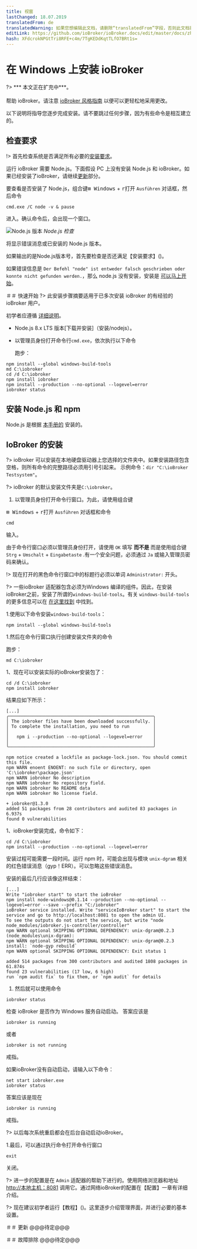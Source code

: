 ```yaml
---
title: 视窗
lastChanged: 18.07.2019
translatedFrom: de
translatedWarning: 如果您想编辑此文档，请删除“translatedFrom”字段，否则此文档将再次自动翻译
editLink: https://github.com/ioBroker/ioBroker.docs/edit/master/docs/zh-cn/install/windows.md
hash: XFdcrokNPGtTri8RFE+c4m/7TgKEDdKqtTLfO7BRt1s=
---
```

# 在 Windows 上安装 ioBroker
?> *** 本文正在扩充中***。<br><br>帮助 ioBroker。请注意 [ioBroker 风格指南](community/styleguidedoc) 以便可以更轻松地采用更改。

以下说明将指导您逐步完成安装。请不要跳过任何步骤，因为有些命令是相互建立的。

## 检查要求
!> 首先检查系统是否满足所有必要的[安装要求](install/requirements)。

运行 ioBroker 需要 Node.js。下面假设 PC 上没有安装 Node.js 和 ioBroker。如果已经安装了ioBroker，请继续[更新]()部分。

要查看是否安装了 Node.js，组合键<kbd>⊞ Windows</kbd> + <kbd>r</kbd>打开 `Ausführen` 对话框，然后命令

```
cmd.exe /C node -v & pause
```

进入。确认命令后，会出现一个窗口。

![Node.js 版本](../../de/install/media/w02nodecheck.png) *Node.js 检查*

将显示错误消息或已安装的 Node.js 版本。

如果输出的是Node.js版本号，首先要检查是否还满足【安装要求】()。

如果错误信息是 `Der Befehl "node" ist entweder falsch geschrieben oder konnte nicht gefunden werden.`，那么 node.js 没有安装，安装是 [可以马上开始](#nodeinst)。

＃＃ 快速开始
?> 此安装步骤摘要适用于已多次安装 ioBroker 的有经验的 ioBroker 用户。

初学者应遵循 [详细说明](#nodeinst)。

* Node.js 8.x LTS 版本[下载并安装]（安装/nodejs）。
* 以管理员身份打开命令行`cmd.exe`，依次执行以下命令

  跑步：

```
npm install --global windows-build-tools
md C:\iobroker
cd /d C:\iobroker
npm install iobroker
npm install --production --no-optional --logevel=error
iobroker status
```

<div id="nodeinst"></div>

## 安装 Node.js 和 npm
Node.js 是根据 [本手册的](install/nodejs) 安装的。

## IoBroker 的安装
?> ioBroker 可以安装在本地硬盘驱动器上您选择的文件夹中。如果安装路径包含空格，则所有命令的完整路径必须用引号引起来。
示例命令：`dir "C:\ioBroker Testsystem"`。

?> ioBroker 的默认安装文件夹是`C:\iobroker`。

1. 以管理员身份打开命令行窗口。为此，请使用组合键

<kbd>⊞ Windows</kbd> + <kbd>r</kbd>打开 `Ausführen` 对话框和命令

```
cmd
```

   输入。

由于命令行窗口必须以管理员身份打开，请使用 `OK` 填写 **而不是** 而是使用组合键 `Strg` + `Umschalt` + `Eingabetaste` .有一个安全问题，必须通过 `Ja` 或输入管理员密码来确认。

!> 现在打开的黑色命令行窗口中的标题行必须以单词 `Administrator:` 开头。

?> 一些ioBroker 适配器包含必须为Windows 编译的组件。因此，在安装ioBroker之前，安装了所谓的`windows-build-tools`。有关 `windows-build-tools` 的更多信息可以在 [在这里找到](https://github.com/felixrieseberg/windows-build-tools) 中找到。

1.使用以下命令安装`windows-build-tools`：

```
npm install --global windows-build-tools
```

1.然后在命令行窗口执行创建安装文件夹的命令

   跑步：

```
md C:\iobroker
```

1、现在可以安装实际的ioBroker安装包了：

```
cd /d C:\iobroker
npm install iobroker
```

   结果应如下所示：

```
[...]
╭───────────────────────────────────────────────────────╮
│ The iobroker files have been downloaded successfully. │
│ To complete the installation, you need to run         │
│                                                       │
│   npm i --production --no-optional --logevel=error    │
│                                                       │
╰───────────────────────────────────────────────────────╯

npm notice created a lockfile as package-lock.json. You should commit this file.
npm WARN enoent ENOENT: no such file or directory, open 'C:\iobroker\package.json'
npm WARN iobroker No description
npm WARN iobroker No repository field.
npm WARN iobroker No README data
npm WARN iobroker No license field.

+ iobroker@1.3.0
added 51 packages from 28 contributors and audited 83 packages in 6.937s
found 0 vulnerabilities
```

1、ioBroker安装完成，命令如下：

```
cd /d C:\iobroker
npm install --production --no-optional --logevel=error
```

安装过程可能需要一段时间。运行 npm 时，可能会出现与模块 `unix-dgram` 相关的红色错误消息（gyp！ERR）。可以忽略这些错误消息。

   安装的最后几行应该像这样结束：

```
[...]
Write "iobroker start" to start the ioBroker
npm install node-windows@0.1.14 --production --no-optional --logevel=error --save --prefix "C:/iobroker"
ioBroker service installed. Write "serviceIoBroker start" to start the service and go to http://localhost:8081 to open the admin UI.
To see the outputs do not start the service, but write "node node_modules/iobroker.js-controller/controller"
npm WARN optional SKIPPING OPTIONAL DEPENDENCY: unix-dgram@0.2.3 (node_modules\unix-dgram):
npm WARN optional SKIPPING OPTIONAL DEPENDENCY: unix-dgram@0.2.3 install: `node-gyp rebuild`
npm WARN optional SKIPPING OPTIONAL DEPENDENCY: Exit status 1

added 514 packages from 300 contributors and audited 1808 packages in 61.874s
found 23 vulnerabilities (17 low, 6 high)
run `npm audit fix` to fix them, or `npm audit` for details
```

1. 然后就可以使用命令

```
iobroker status
```

检查 ioBroker 是否作为 Windows 服务自动启动。
答案应该是

```
iobroker is running
```

   或者

```
iobroker is not running
```

   戒指。

   如果ioBroker没有自动启动，请输入以下命令：

```
net start iobroker.exe
iobroker status
```

   答案应该是现在

```
iobroker is running
```

   戒指。

?> 以后每次系统重启都会在后台自动启动ioBroker。

1.最后，可以通过执行命令打开命令行窗口

```
exit
```

   关闭。

?> 进一步的配置是在 `Admin` 适配器的帮助下进行的。使用网络浏览器和地址 [http://本地主机：8081](http://localhost:8081) 调用它。通过网络ioBroker的配置在【配置】一章有详细介绍。

?> 现在建议初学者运行【教程】()。这里逐步介绍管理界面，并进行必要的基本设置。

＃＃ 更新
@@@待定@@@

＃＃ 故障排除
@@@待定@@@